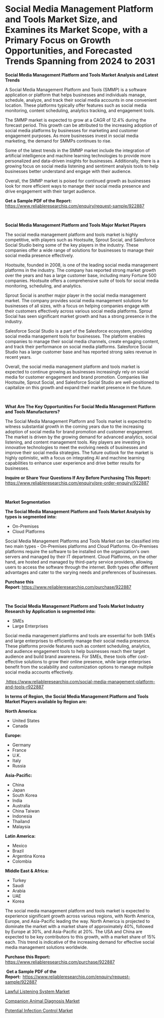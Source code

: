 <p><h1>Social Media Management Platform and Tools Market Size, and Examines its Market Scope, with a Primary Focus on Growth Opportunities, and Forecasted Trends Spanning from 2024 to 2031</h1></p><p><strong>Social Media Management Platform and Tools Market Analysis and Latest Trends</strong></p>
<p><p>A Social Media Management Platform and Tools (SMMP) is a software application or platform that helps businesses and individuals manage, schedule, analyze, and track their social media accounts in one convenient location. These platforms typically offer features such as social media monitoring, content scheduling, analytics tracking, and engagement tools.</p><p>The SMMP market is expected to grow at a CAGR of 12.4% during the forecast period. This growth can be attributed to the increasing adoption of social media platforms by businesses for marketing and customer engagement purposes. As more businesses invest in social media marketing, the demand for SMMPs continues to rise.</p><p>Some of the latest trends in the SMMP market include the integration of artificial intelligence and machine learning technologies to provide more personalized and data-driven insights for businesses. Additionally, there is a growing focus on social media listening and sentiment analysis tools to help businesses better understand and engage with their audience.</p><p>Overall, the SMMP market is poised for continued growth as businesses look for more efficient ways to manage their social media presence and drive engagement with their target audience.</p></p>
<p><strong>Get a Sample PDF of the Report:&nbsp;</strong> <a href="https://www.reliableresearchiq.com/enquiry/request-sample/922887">https://www.reliableresearchiq.com/enquiry/request-sample/922887</a></p>
<p>&nbsp;</p>
<p><strong>Social Media Management Platform and Tools Major Market Players</strong></p>
<p><p>The social media management platform and tools market is highly competitive, with players such as Hootsuite, Sprout Social, and Salesforce Social Studio being some of the key players in the industry. These companies offer a wide range of solutions for businesses to manage their social media presence effectively.</p><p>Hootsuite, founded in 2008, is one of the leading social media management platforms in the industry. The company has reported strong market growth over the years and has a large customer base, including many Fortune 500 companies. Hootsuite offers a comprehensive suite of tools for social media monitoring, scheduling, and analytics.</p><p>Sprout Social is another major player in the social media management market. The company provides social media management solutions for businesses of all sizes, with a focus on helping companies engage with their customers effectively across various social media platforms. Sprout Social has seen significant market growth and has a strong presence in the industry.</p><p>Salesforce Social Studio is a part of the Salesforce ecosystem, providing social media management tools for businesses. The platform enables companies to manage their social media channels, create engaging content, and track their performance on social media platforms. Salesforce Social Studio has a large customer base and has reported strong sales revenue in recent years.</p><p>Overall, the social media management platform and tools market is expected to continue growing as businesses increasingly rely on social media for customer engagement and brand promotion. Companies like Hootsuite, Sprout Social, and Salesforce Social Studio are well-positioned to capitalize on this growth and expand their market presence in the future.</p></p>
<p>&nbsp;</p>
<p><strong>What Are The Key Opportunities For Social Media Management Platform and Tools Manufacturers?</strong></p>
<p><p>The Social Media Management Platform and Tools market is expected to witness substantial growth in the coming years due to the increasing adoption of social media for brand promotion and customer engagement. The market is driven by the growing demand for advanced analytics, social listening, and content management tools. Key players are investing in innovative technologies to meet the evolving needs of businesses and improve their social media strategies. The future outlook for the market is highly optimistic, with a focus on integrating AI and machine learning capabilities to enhance user experience and drive better results for businesses.</p></p>
<p><strong>Inquire or Share Your Questions If Any Before Purchasing This Report:</strong> <a href="https://www.reliableresearchiq.com/enquiry/pre-order-enquiry/922887">https://www.reliableresearchiq.com/enquiry/pre-order-enquiry/922887</a></p>
<p>&nbsp;</p>
<p><strong>Market Segmentation</strong></p>
<p><strong>The Social Media Management Platform and Tools Market Analysis by types is segmented into:</strong></p>
<p><ul><li>On-Premises</li><li>Cloud Platforms</li></ul></p>
<p><p>Social Media Management Platforms and Tools Market can be classified into two main types - On-Premises platforms and Cloud Platforms. On-Premises platforms require the software to be installed on the organization's own servers and managed by their IT department. Cloud Platforms, on the other hand, are hosted and managed by third-party service providers, allowing users to access the software through the internet. Both types offer different advantages and cater to the varying needs and preferences of businesses.</p></p>
<p><strong>Purchase this Report:&nbsp;</strong><a href="https://www.reliableresearchiq.com/purchase/922887">https://www.reliableresearchiq.com/purchase/922887</a></p>
<p>&nbsp;</p>
<p><strong>The Social Media Management Platform and Tools Market Industry Research by Application is segmented into:</strong></p>
<p><ul><li>SMEs</li><li>Large Enterprises</li></ul></p>
<p><p>Social media management platforms and tools are essential for both SMEs and large enterprises to efficiently manage their social media presence. These platforms provide features such as content scheduling, analytics, and audience engagement tools to help businesses reach their target audience and build brand awareness. For SMEs, these tools offer cost-effective solutions to grow their online presence, while large enterprises benefit from the scalability and customization options to manage multiple social media accounts effectively.</p></p>
<p><a href="https://www.reliableresearchiq.com/social-media-management-platform-and-tools-r922887">&nbsp;https://www.reliableresearchiq.com/social-media-management-platform-and-tools-r922887</a></p>
<p><strong>In terms of Region, the Social Media Management Platform and Tools Market Players available by Region are:</strong></p>
<p>
    <p> <strong> North America: </strong>
        <ul>
            <li>United States</li>
            <li>Canada</li>
        </ul>
        </p> 
    <p> <strong> Europe: </strong>
        <ul>
            <li>Germany</li>
            <li>France</li>
            <li>U.K.</li>
            <li>Italy</li>
            <li>Russia</li>
        </ul>
        </p> 
    <p> <strong> Asia-Pacific: </strong>
        <ul>
            <li>China</li>
            <li>Japan</li>
            <li>South Korea</li>
            <li>India</li>
            <li>Australia</li>
            <li>China Taiwan</li>
            <li>Indonesia</li>
            <li>Thailand</li>
            <li>Malaysia</li>
        </ul>
        </p> 
    <p> <strong> Latin America: </strong>
        <ul>
            <li>Mexico</li>
            <li>Brazil</li>
            <li>Argentina Korea</li>
            <li>Colombia</li>
        </ul>
        </p> 
    <p> <strong> Middle East & Africa: </strong>
        <ul>
            <li>Turkey</li>
            <li>Saudi</li>
            <li>Arabia</li>
            <li>UAE</li>
            <li>Korea</li>
        </ul>
    </p>
    </p>
<p><p>The social media management platform and tools market is expected to experience significant growth across various regions, with North America, Europe, and Asia-Pacific leading the way. North America is projected to dominate the market with a market share of approximately 40%, followed by Europe at 30%, and Asia-Pacific at 20%. The USA and China are expected to be key contributors to this growth, with a market share of 15% each. This trend is indicative of the increasing demand for effective social media management solutions worldwide.</p></p>
<p><strong>Purchase this Report: </strong><a href="https://www.reliableresearchiq.com/purchase/922887">https://www.reliableresearchiq.com/purchase/922887</a></p>
<p>&nbsp;<strong>Get a Sample PDF of the Report:&nbsp;&nbsp;</strong><a href="https://www.reliableresearchiq.com/enquiry/request-sample/922887">https://www.reliableresearchiq.com/enquiry/request-sample/922887</a></p>
<p><strong></strong></p>
<p><p><a href="https://github.com/mauripalmi/Market-Research-Report-List-4/blob/main/lawful-listening-system-market.md">Lawful Listening System Market</a></p><p><a href="https://github.com/btwcqfvq34/Market-Research-Report-List-2/blob/main/companion-animal-diagnosis-market.md">Companion Animal Diagnosis Market</a></p><p><a href="https://github.com/nicoletavirag/Market-Research-Report-List-4/blob/main/potential-infection-control-market.md">Potential Infection Control Market</a></p></p>